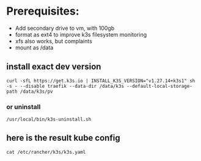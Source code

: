 # Prerequisites:

* Add secondary drive to vm, with 100gb
* format as ext4 to improve k3s filesystem monitoring
* xfs also works, but complaints
* mount as /data

## install exact dev version
```
curl -sfL https://get.k3s.io | INSTALL_K3S_VERSION="v1.27.14+k3s1" sh -s - --disable traefik --data-dir /data/k3s --default-local-storage-path /data/k3s/pv
```

### or uninstall
```
/usr/local/bin/k3s-uninstall.sh
```

## here is the result kube config
```
cat /etc/rancher/k3s/k3s.yaml
```